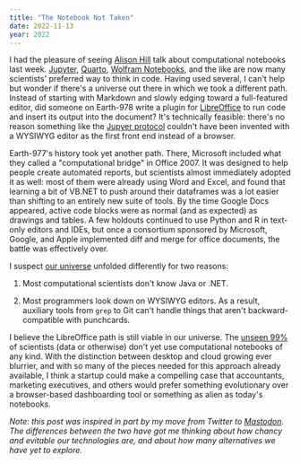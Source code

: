 ```yaml
---
title: "The Notebook Not Taken"
date: 2022-11-13
year: 2022
---
```


I had the pleasure of seeing [Alison Hill](https://www.apreshill.com/)
talk about computational notebooks last week.
[Jupyter](https://jupyter.org/),
[Quarto](https://quarto.org/),
[Wolfram Notebooks](https://www.wolfram.com/notebooks/),
and the like are now many scientists' preferred way to think in code.
Having used several,
I can't help but wonder if there's a universe out there
in which we took a different path.
Instead of starting with Markdown and slowly edging toward a full-featured editor,
did someone on Earth-978 write a plugin for [LibreOffice](https://www.libreoffice.org/)
to run code and insert its output into the document?
It's technically feasible:
there's no reason something like the [Jupyer protocol](https://jupyter-protocol.readthedocs.io/)
couldn't have been invented with a WYSIWYG editor as the first front end
instead of a browser.

Earth-977's history took yet another path.
There,
Microsoft included what they called a "computational bridge" in Office 2007.
It was designed to help people create automated reports,
but scientists almost immediately adopted it as well:
most of them were already using Word and Excel,
and found that learning a bit of VB.NET to push around their dataframes
was a lot easier than shifting to an entirely new suite of tools.
By the time Google Docs appeared,
active code blocks were as normal (and as expected) as drawings and tables.
A few holdouts continued to use Python and R in text-only editors and IDEs,
but once a consortium sponsored by Microsoft, Google, and Apple
implemented diff and merge for office documents,
the battle was effectively over.

I suspect [our universe](https://marvel.fandom.com/wiki/Earth-1218) unfolded differently
for two reasons:

1.  Most computational scientists don't know Java or .NET.

2.  Most programmers look down on WYSIWYG editors.
    As a result,
    auxiliary tools from `grep` to Git can't handle things
    that aren't backward-compatible with punchcards.

I believe the LibreOffice path is still viable in our universe.
The [unseen 99%](https://www.hanselman.com/blog/dark-matter-developers-the-unseen-99)
of scientists (data or otherwise)
don't yet use computational notebooks of any kind.
With the distinction between desktop and cloud growing ever blurrier,
and with so many of the pieces needed for this approach already available,
I think a startup could make a compelling case that
accountants, marketing executives, and others
would prefer something evolutionary
over a browser-based dashboarding tool
or something as alien as today's notebooks.

*Note: this post was inspired in part by my move from Twitter to
[Mastodon](https://mastodon.social/@gvwilson).
The differences between the two have got me thinking about
how chancy and evitable our technologies are,
and about how many alternatives we have yet to explore.*
